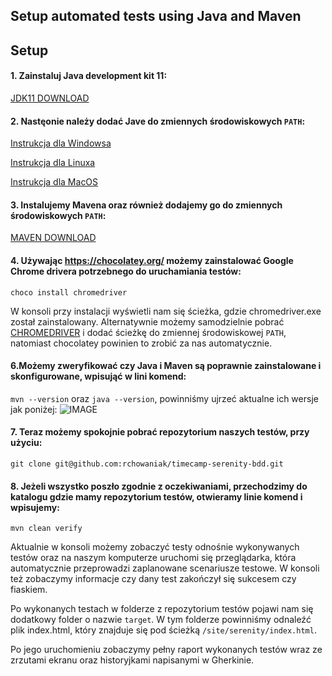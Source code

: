 ## Setup automated tests using Java and Maven ##

## Setup

#### 1. Zainstaluj Java development kit 11:
[JDK11 DOWNLOAD](https://www.oracle.com/technetwork/java/javase/downloads/jdk11-downloads-5066655.html)

#### 2. Nastęonie należy dodać Jave do zmiennych środowiskowych `PATH`:
[Instrukcja dla Windowsa](https://javatutorial.net/set-java-home-windows-10)

[Instrukcja dla Linuxa](https://www.cyberciti.biz/faq/linux-unix-set-java_home-path-variable/)

[Instrukcja dla MacOS](https://www.mkyong.com/java/how-to-set-java_home-environment-variable-on-mac-os-x/)

#### 3. Instalujemy Mavena oraz również dodajemy go do zmiennych środowiskowych `PATH`:
[MAVEN DOWNLOAD](https://maven.apache.org/install.html)

#### 4. Używając https://chocolatey.org/ możemy zainstalować Google Chrome drivera potrzebnego do uruchamiania testów:
`choco install chromedriver`

W konsoli przy instalacji wyświetli nam się ścieżka, gdzie chromedriver.exe został zainstalowany. Alternatywnie możemy samodzielnie 
pobrać [CHROMEDRIVER](http://chromedriver.chromium.org/downloads) i dodać ścieżkę do zmiennej środowiskowej `PATH`, natomiast chocolatey powinien to zrobić za nas automatycznie.

#### 6.Możemy zweryfikować czy Java i Maven są poprawnie zainstalowane i skonfigurowane, wpisująć w lini komend:
`mvn --version` oraz `java --version`, powinniśmy ujrzeć aktualne ich wersje jak poniżej:
![IMAGE](https://i.imgur.com/ozT4gea.png)

#### 7. Teraz możemy spokojnie pobrać repozytorium naszych testów, przy użyciu:
`git clone git@github.com:rchowaniak/timecamp-serenity-bdd.git`

#### 8. Jeżeli wszystko poszło zgodnie z oczekiwaniami, przechodzimy do katalogu gdzie mamy repozytorium testów, otwieramy linie komend i wpisujemy:
`mvn clean verify`

Aktualnie w konsoli możemy zobaczyć testy odnośnie wykonywanych testów oraz na naszym komputerze uruchomi się przeglądarka, która automatycznie przeprowadzi
zaplanowane scenariusze testowe. W konsoli też zobaczymy informacje czy dany test zakończył się sukcesem czy fiaskiem.

Po wykonanych testach w folderze z repozytorium testów pojawi nam się dodatkowy folder o nazwie `target`. W tym folderze powinniśmy odnaleźć plik index.html, który
znajduje się pod ścieżką `/site/serenity/index.html`. 

Po jego uruchomieniu zobaczymy pełny raport wykonanych testów wraz ze zrzutami ekranu oraz historyjkami napisanymi w Gherkinie.
